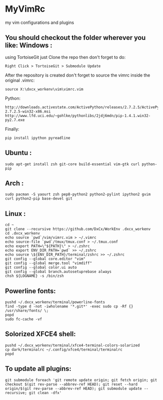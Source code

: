 MyVimRc
=======
my vim configurations and plugins

You should checkout the folder wherever you like:
Windows :
----------
using TortoiseGit just Clone the repo
then don't forget to do:

    Right Click > TortoiseGit > Submodule Update

After the repository is created don't forget to
source the vimrc inside the original .vimrc:

    source X:\dxcx_workenv\vim\vimrc.vim

Python:

    http://downloads.activestate.com/ActivePython/releases/2.7.2.5/ActivePython-2.7.2.5-win32-x86.msi
    http://www.lfd.uci.edu/~gohlke/pythonlibs/2jdj6mdn/pip-1.4.1.win32-py2.7.exe

Finally:

    pip install ipython pyreadline

Ubuntu :
----------

    sudo apt-get install zsh git-core build-essential vim-gtk curl python-pip

Arch :
----------

    sudo pacman -S yaourt zsh pep8-python2 python2-pylint ipython2 gvim curl python2-pip base-devel git

Linux :
----------

    cd ~
    git clone --recursive https://github.com/DxCx/WorkEnv .dxcx_workenv
    cd .dxcx_workenv
    echo source `pwd`/vim/vimrc.vim > ~/.vimrc
    echo source-file `pwd`/tmux/tmux.conf > ~/.tmux.conf
    echo export PATH=\"${PATH}\" > ~/.zshrc
    echo export ENV_DIR_PATH=`pwd` >> ~/.zshrc
    echo source \${ENV_DIR_PATH}/terminal/zshrc >> ~/.zshrc
    git config --global core.editor "vim"
    git config --global merge.tool "vimdiff"
    git config --global color.ui auto
    git config --global branch.autosetuprebase always
    chsh ${LOGNAME} -s /bin/zsh

Powerline fonts:
-----------------
    pushd ~/.dxcx_workenv/terminal/powerline-fonts
    find -type d -not -iwholename '*.git*' -exec sudo cp -Rf {} /usr/share/fonts/ \;
    popd
    sudo fc-cache -vf

Solorized XFCE4 shell:
------------------
    pushd ~/.dxcx_workenv/terminal/xfce4-terminal-colors-solarized
    cp dark/terminalrc ~/.config/xfce4/terminal/terminalrc
    popd

To update all plugins:
----------------
    git submodule foreach 'git remote update origin; git fetch origin; git checkout $(git rev-parse --abbrev-ref HEAD); git reset --hard origin/$(git rev-parse --abbrev-ref HEAD); git submodule update --recursive; git clean -dfx'

